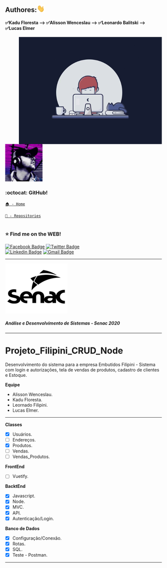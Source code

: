 <h2> Authores:<img src="https://github.com/KaduFloresta/KaduFloresta/blob/main/img/Hi.gif?raw=true" width="25"></h2>
<h4> ✅Kadu Floresta --> ✅Alisson Wenceslau --> ✅Leonardo Balitski --> ✅Lucas Elmer</h4>
<img align="right" alt="GIF" src="https://github.com/KaduFloresta/KaduFloresta/blob/main/img/gif2.gif?raw=true" width="460";/>

<a href="https://www.linkedin.com/in/kadufloresta/">
 <img src="https://github.com/KaduFloresta/KaduFloresta/blob/main/img/profile.gif?raw=true" width="120px; alt=""/></b></a>  
 <br>
 
<h3>:octocat: GitHub!</h3>
 <code><a href="https://github.com/KaduFloresta" title="HomeGit">🏠 - Home</a><br></code><br>
 <code><a href="https://github.com/KaduFloresta?tab=repositories" title="RepoGit">📂 - Repositories</a><br></code>
 
<br>

<h3>⭐ Find me on the WEB!</h3>

[![Facebook Badge](https://img.shields.io/badge/-Kadu_Floresta-lightblue?style=flat-square&logo=Facebook&logoColor=white&link=https://www.facebook.com/kadu.floresta)](https://www.facebook.com/kadu.floresta)
[![Twitter Badge](https://img.shields.io/badge/-@kadu_kururu-1ca0f1?style=flat-square&labelColor=1ca0f1&logo=twitter&logoColor=white&link=https://twitter.com/kadu_kururu)](https://twitter.com/kadu_kururu)
<br>
[![Linkedin Badge](https://img.shields.io/badge/-Kadu_Floresta-blue?style=flat-square&logo=Linkedin&logoColor=white&link=https://www.linkedin.com/in/kadufloresta/)](https://www.linkedin.com/in/kadufloresta/)
[![Gmail Badge](https://img.shields.io/badge/-cefloresta1@gmail.com-c14438?style=flat-square&logo=Gmail&logoColor=white&link=mailto:cefloresta1@gmail.com)](mailto:cefloresta1@gmail.com)

<hr>
<a href="https://portal.sc.senac.br/portal/site/descontos-e-bolsas/senac-joinville"><img src="https://github.com/KaduFloresta/JavaScript_WebSite/raw/master/img/senac.png" alt="drawing" width="200"/></a><h5>Análise e Desenvolvimento de Sistemas - Senac 2020</h5> 

---

# Projeto_Filipini_CRUD_Node
Desenvolvimento do sistema para a empresa Embutidos Filipini - Sistema com login e autorizações, tela de vendas de produtos, cadastro de clientes e Estoque.

**Equipe**
- Alisson Wenceslau.
- Kadu Floresta.
- Leornado Filipini.
- Lucas Elmer.

---

**Classes**
- [X] Usuários.
- [ ] Endereços.
- [X] Produtos.
- [ ] Vendas.
- [ ] Vendas_Produtos.

**FrontEnd**
- [ ] Vuetify.

**BacktEnd**
- [X] Javascript.
- [X] Node.
- [X] MVC.
- [X] API.
- [X] Autenticação/Login.

**Banco de Dados**
- [X] Configuração/Conexão.
- [X] Rotas.
- [X] SQL.
- [X] Teste - Postman.
---
